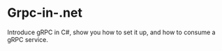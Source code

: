 # Grpc-in-.net
 Introduce gRPC in C#, show you how to set it up, and how to consume a gRPC service.
